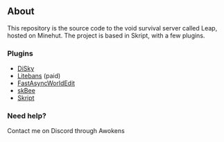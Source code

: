 
## **About**

This repository is the source code to the void survival server called Leap, hosted on Minehut. The project is based in Skript, with a few plugins.

### Plugins
* [DiSky](https://github.com/DiSkyOrg/DiSky/releases)
* [Litebans](https://www.spigotmc.org/resources/litebans.3715/) (paid)
* [FastAsyncWorldEdit](https://github.com/IntellectualSites/FastAsyncWorldEdit/releases)
* [skBee](https://github.com/ShaneBeee/SkBee/releases)
* [Skript](https://github.com/SkriptLang/Skript/releases)

### Need help?

Contact me on Discord through Awokens